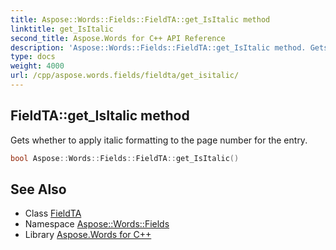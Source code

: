 ```yaml
---
title: Aspose::Words::Fields::FieldTA::get_IsItalic method
linktitle: get_IsItalic
second_title: Aspose.Words for C++ API Reference
description: 'Aspose::Words::Fields::FieldTA::get_IsItalic method. Gets whether to apply italic formatting to the page number for the entry in C++.'
type: docs
weight: 4000
url: /cpp/aspose.words.fields/fieldta/get_isitalic/
---
```

## FieldTA::get_IsItalic method


Gets whether to apply italic formatting to the page number for the entry.

```cpp
bool Aspose::Words::Fields::FieldTA::get_IsItalic()
```

## See Also

* Class [FieldTA](../)
* Namespace [Aspose::Words::Fields](../../)
* Library [Aspose.Words for C++](../../../)
